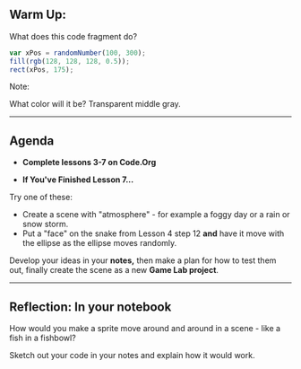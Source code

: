## Warm Up:

What does this code fragment do?

```javascript
var xPos = randomNumber(100, 300);
fill(rgb(128, 128, 128, 0.5));
rect(xPos, 175);
```

Note:

What color will it be? Transparent middle gray.

---

## Agenda

* **Complete lessons 3-7 on Code.Org**

* **If You've Finished Lesson 7...**

Try one of these:

* Create a scene with "atmosphere" - for example a foggy day or a rain or snow storm.
* Put a "face" on the snake from Lesson 4 step 12 **and** have it move with the ellipse as the ellipse moves randomly.

Develop your ideas in your **notes,** then make a plan for how to test them out, finally create the scene as a new **Game Lab project**.

---

## Reflection: In your notebook

How would you make a sprite move around and around in a scene - like a fish in a fishbowl?

Sketch out your code in your notes and explain how it would work.
